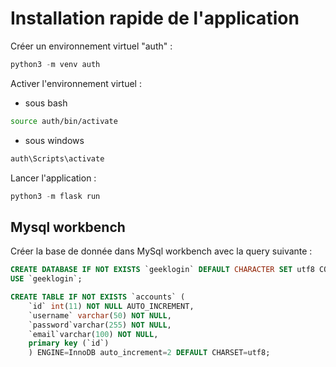 # Installation rapide de l'application

Créer un environnement virtuel "auth" :

```python
python3 -m venv auth
```

Activer l'environnement virtuel :

- sous bash

```bash
source auth/bin/activate
```

- sous windows


```powershell
auth\Scripts\activate
```

Lancer l'application :

```python
python3 -m flask run
```



## Mysql workbench

Créer la base de donnée dans MySql workbench avec la query suivante : 

```sql
CREATE DATABASE IF NOT EXISTS `geeklogin` DEFAULT CHARACTER SET utf8 COLLATE utf8_general_ci;
USE `geeklogin`;

CREATE TABLE IF NOT EXISTS `accounts` (
	`id` int(11) NOT NULL AUTO_INCREMENT,
    `username` varchar(50) NOT NULL,
    `password`varchar(255) NOT NULL,
    `email`varchar(100) NOT NULL,
    primary key (`id`)
    ) ENGINE=InnoDB auto_increment=2 DEFAULT CHARSET=utf8;
```

